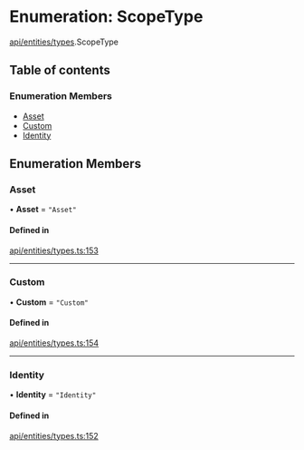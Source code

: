 # Enumeration: ScopeType

[api/entities/types](../wiki/api.entities.types).ScopeType

## Table of contents

### Enumeration Members

- [Asset](../wiki/api.entities.types.ScopeType#asset)
- [Custom](../wiki/api.entities.types.ScopeType#custom)
- [Identity](../wiki/api.entities.types.ScopeType#identity)

## Enumeration Members

### Asset

• **Asset** = ``"Asset"``

#### Defined in

[api/entities/types.ts:153](https://github.com/PolymeshAssociation/polymesh-sdk/blob/8a9e72221/src/api/entities/types.ts#L153)

___

### Custom

• **Custom** = ``"Custom"``

#### Defined in

[api/entities/types.ts:154](https://github.com/PolymeshAssociation/polymesh-sdk/blob/8a9e72221/src/api/entities/types.ts#L154)

___

### Identity

• **Identity** = ``"Identity"``

#### Defined in

[api/entities/types.ts:152](https://github.com/PolymeshAssociation/polymesh-sdk/blob/8a9e72221/src/api/entities/types.ts#L152)
